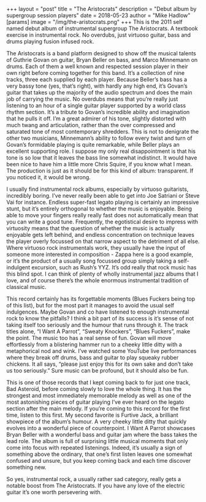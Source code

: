 +++
layout = "post"
title = "The Aristocrats"
description = "Debut album by supergroup session players"
date = 2018-05-23
author = "Mike Hadlow"
[params]
    image = "/img/the-aristocrats.png"
+++
This is the 2011 self named debut album of instrumental supergroup The Aristocrats. A textbook exercise in instrumental rock. No overdubs, just virtuoso guitar, bass and drums playing fusion infused rock.

The Aristocrats is a band platform designed to show off the musical talents of Guthrie Govan on guitar, Bryan Beller on bass, and Marco Minnemann on drums. Each of them a well known and respected session player in their own right before coming together for this band. It’s a collection of nine tracks, three each supplied by each player. Because Beller’s bass has a very bassy tone (yes, that’s right), with hardly any high end, it’s Govan’s guitar that takes up the majority of the audio spectrum and does the main job of carrying the music. No overdubs means that you’re really just listening to an hour of a single guitar player supported by a world class rhythm section. It’s a tribute to Govan’s incredible ability and imagination that he pulls it off. I’m a great admirer of his tone, slightly distorted with much twang and articulation, rather than the over compressed and saturated tone of most contemporary shredders. This is not to denigrate the other two musicians, Minnemann’s ability to follow every twist and turn of Govan’s formidable playing is quite remarkable, while Beller plays an excellent supporting role. I suppose my only real disappointment is that his tone is so low that it leaves the bass line somewhat indistinct. It would have been nice to have him a little more Chris Squire, if you know what I mean. The production is just as it should be for this kind of album: transparent. If you noticed it, it would be wrong.

I usually find instrumental rock albums, especially by virtuoso guitarists, incredibly boring. I’ve never really been able to get into Joe Satriani or Steve Vai for instance. Endless super-fast legato playing is certainly an impressive stunt, but it’s entirely orthogonal to whether the music is enjoyable. Being able to move your fingers really really fast does not automatically mean that you can write a good tune. Frequently, the egotistical desire to impress with virtuosity means that the question of whether the music is actually enjoyable gets left behind, and endless concentration on technique leaves the player overly focussed on that narrow aspect to the detriment of all else. Where virtuoso rock instrumentals work, they usually have the input of someone more interested in composition - Zappa here is a good example, or it’s the product of a usually song focussed group simply taking a self-indulgent excursion, such as Rush’s YYZ. It’s odd really that rock music has this blind spot. I can think of plenty of wholly instrumental jazz albums that I love, and of course there’s the whole enormous instrumental tradition of classical music.

This record certainly has its forgettable moments (Blues Fuckers being top of this list), but for the most part it manages to avoid the usual self indulgences. Maybe Govan and co have listened to enough instrumental rock to know the pitfalls? I think a bit part of its success is it’s sense of not taking itself too seriously and the humour that runs through it. The track titles alone, “I Want A Parrot”, “Sweaty Knockers”, “Blues Fuckers”, make the point. The music too has a real sense of fun. Govan will move effortlessly from a blistering hammer run to a cheeky little ditty with a metaphorical nod and wink. I’ve watched some YouTube live performances where they break off drums, bass and guitar to play squeaky rubber chickens. It all says, “please just enjoy this for its own sake and don’t take us too seriously.” Sure music can be profound, but it should also be fun.

This is one of those records that I kept coming back to for just one track, Bad Asteroid, before coming slowly to love the whole thing. It has the strongest and most immediately memorable melody as well as one of the most astonishing pieces of guitar playing I’ve ever heard on the legato section after the main melody. If you’re coming to this record for the first time, listen to this first. My second favorite is Furtive Jack, a brilliant showpiece of the album’s humour. A very cheeky little ditty that quickly evolves into a wonderful piece of counterpoint. I Want A Parrot showcases Bryan Beller with a wonderful bass and guitar jam where the bass takes the lead role. The album is full of surprising little musical moments that only come into focus with repeated listenings. Indeed, it’s usually a sign of something above the ordinary, that one’s first listen leaves one somewhat confused and unsure, but you keep coming back and each time discover something new.

So yes, instrumental rock, a usually rather sad category, really gets a notable boost from The Aristocrats. If you have any love of the electric guitar it’s one worth persevering with.
